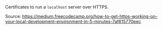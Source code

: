 Certificates to run a `localhost` server over HTTPS.

Source: https://medium.freecodecamp.org/how-to-get-https-working-on-your-local-development-environment-in-5-minutes-7af615770eec 